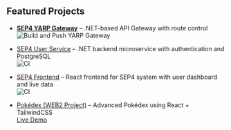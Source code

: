 ##  Featured Projects

- [**SEP4 YARP Gateway**](https://github.com/NotNebu/SEP4_Yarp_Gateway) – .NET-based API Gateway with route control
  ![Build and Push YARP Gateway](https://github.com/NotNebu/SEP4_Yarp_Gateway/actions/workflows/deploy.yml/badge.svg)

- [SEP4 User Service](https://github.com/NotNebu/SEP4_User_Service) – .NET backend microservice with authentication and PostgreSQL  
  ![CI](https://github.com/NotNebu/SEP4_User_Service/actions/workflows/docker.yml/badge.svg)

- [SEP4 Frontend](https://github.com/NotNebu/SEP4_Frontend) – React frontend for SEP4 system with user dashboard and live data  
  ![CI](https://github.com/NotNebu/SEP4_Frontend/actions/workflows/docker.yml/badge.svg)

- [Pokédex (WEB2 Project)](https://github.com/NotNebu/WEB2_Pokedex) – Advanced Pokédex using React + TailwindCSS  
  [Live Demo](https://web2-pokedex.vercel.app/)  
